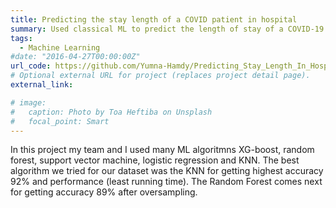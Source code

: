 ```yaml
---
title: Predicting the stay length of a COVID patient in hospital
summary: Used classical ML to predict the length of stay of a COVID-19 patient and we were able to get 92% accuracy by using KNN algorithm
tags:
  - Machine Learning
#date: "2016-04-27T00:00:00Z"
url_code: https://github.com/Yumna-Hamdy/Predicting_Stay_Length_In_Hospital
# Optional external URL for project (replaces project detail page).
external_link: 

# image:
#   caption: Photo by Toa Heftiba on Unsplash
#   focal_point: Smart
---
```

In this project my team and I used many ML algoritmns XG-boost, random forest, support vector machine, logistic regression and KNN. The best algorithm we tried for our dataset was the KNN for getting highest accuracy 92% and performance (least running time). The Random Forest comes next for getting accuracy 89% after oversampling.